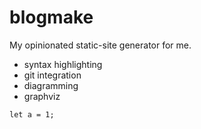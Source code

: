 # blogmake

My opinionated static-site generator for me.

- syntax highlighting
- git integration
- diagramming
- graphviz

```
let a = 1;
```
